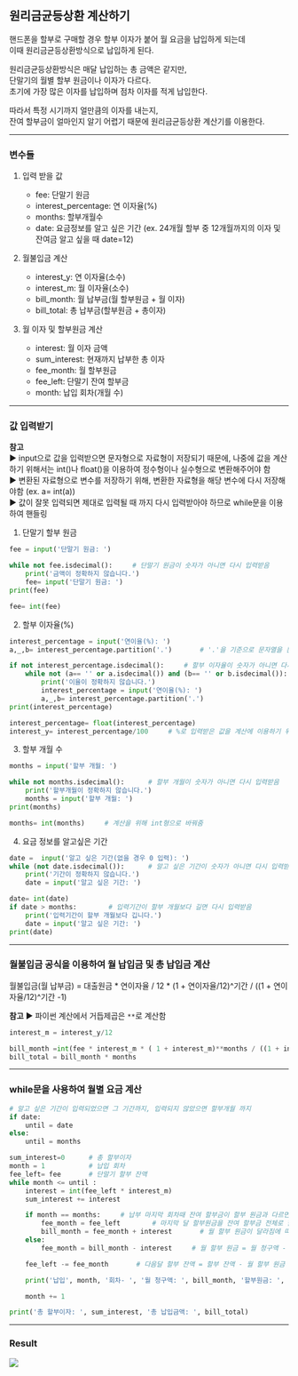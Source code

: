 ## 원리금균등상환 계산하기

핸드폰을 할부로 구매할 경우 할부 이자가 붙어 월 요금을 납입하게 되는데  
이때 원리금균등상환방식으로 납입하게 된다.  
  
원리금균등상환방식은 매달 납입하는 총 금액은 같지만,  
단말기의 월별 할부 원금이나 이자가 다르다.  
초기에 가장 많은 이자를 납입하며 점차 이자를 적게 납입한다.  
  
따라서 특정 시기까지 얼만큼의 이자를 내는지,   
잔여 할부금이 얼마인지 알기 어렵기 때문에 원리금균등상환 계산기를 이용한다.  
  
------
  
### 변수들
1. 입력 받을 값
    - fee: 단말기 원금
    - interest_percentage: 연 이자율(%)
    - months: 할부개월수
    - date: 요금정보를 알고 싶은 기간
    (ex. 24개월 할부 중 12개월까지의 이자 및 잔여금 알고 싶을 때 date=12)

2. 월불입금 계산
    - interest_y: 연 이자율(소수)
    - interest_m: 월 이자율(소수)
    - bill_month: 월 납부금(월 할부원금 + 월 이자)
    - bill_total: 총 납부금(할부원금 + 총이자)

3. 월 이자 및 할부원금 계산
    - interest: 월 이자 금액
    - sum_interest: 현재까지 납부한 총 이자
    - fee_month: 월 할부원금
    - fee_left: 단말기 잔여 할부금
    - month: 납입 회차(개월 수)
  
------
  
### 값 입력받기

**참고**  
▶ input으로 값을 입력받으면 문자형으로 자료형이 저장되기 때문에, 나중에 값을 계산하기 위해서는 int()나 float()을 이용하여 정수형이나 실수형으로 변환해주어야 함  
▶ 변환된 자료형으로 변수를 저장하기 위해, 변환한 자료형을 해당 변수에 다시 저장해야함 (ex. a= int(a))  
▶ 값이 잘못 입력되면 제대로 입력될 때 까지 다시 입력받아야 하므로 while문을 이용하여 핸들링  
  
1. 단말기 할부 원금 
```python
fee = input('단말기 원금: ')   

while not fee.isdecimal():     # 단말기 원금이 숫자가 아니면 다시 입력받음
    print('금액이 정확하지 않습니다.')      
    fee= input('단말기 원금: ')
print(fee)

fee= int(fee)        
```
  
2. 할부 이자율(%)
```python
interest_percentage = input('연이율(%): ')
a,_,b= interest_percentage.partition('.')		# '.'을 기준으로 문자열을 분리해 자연수는 a변수에 소수점 아래는 b 변수에 저장

if not interest_percentage.isdecimal():     # 할부 이자율이 숫자가 아니면 다시 입력받음
    while not (a== '' or a.isdecimal()) and (b== '' or b.isdecimal()):  	# 자연수나 소수점 아래 부분이 숫자가 아니거나 공백이면 다시 입력받음
        print('이율이 정확하지 않습니다.')
        interest_percentage = input('연이율(%): ')
        a,_,b= interest_percentage.partition('.')
print(interest_percentage)

interest_percentage= float(interest_percentage)
interest_y= interest_percentage/100		# %로 입력받은 값을 계산에 이용하기 위해 100으로 나누어 줌
```
  
3. 할부 개월 수
```python
months = input('할부 개월: ')

while not months.isdecimal():      # 할부 개월이 숫자가 아니면 다시 입력받음
    print('할부개월이 정확하지 않습니다.')
    months = input('할부 개월: ')
print(months)

months= int(months)     # 계산을 위해 int형으로 바꿔줌
```
  
4. 요금 정보를 알고싶은 기간 
```python
date =  input('알고 싶은 기간(없을 경우 0 입력): ')
while (not date.isdecimal()):      # 알고 싶은 기간이 숫자가 아니면 다시 입력받음
    print('기간이 정확하지 않습니다.')
    date = input('알고 싶은 기간: ')

date= int(date)
if date > months:        # 입력기간이 할부 개월보다 길면 다시 입력받음
    print('입력기간이 할부 개월보다 깁니다.')
    date = input('알고 싶은 기간: ')
print(date)
```
  
------
  
### 월불입금 공식을 이용하여 월 납입금 및 총 납입금 계산

월불입금(월 납부금) = 대출원금 * 연이자율 / 12 * (1 + 연이자율/12)^기간 / ((1 + 연이자율/12)^기간 -1)  

**참고**
▶ 파이썬 계산에서 거듭제곱은 `**`로 계산함  

```python
interest_m = interest_y/12

bill_month =int(fee * interest_m * ( 1 + interest_m)**months / ((1 + interest_m)**months -1))   
bill_total = bill_month * months        
```
  
------
  
### while문을 사용하여 월별 요금 계산

```python
# 알고 싶은 기간이 입력되었으면 그 기간까지, 입력되지 않았으면 할부개월 까지 
if date:
    until = date
else:
    until = months 

sum_interest=0      # 총 할부이자
month = 1           # 납입 회차
fee_left= fee       # 단말기 할부 잔액
while month <= until :
    interest = int(fee_left * interest_m)
    sum_interest += interest

    if month == months:     # 납부 마지막 회차때 잔여 할부금이 할부 원금과 다르면
        fee_month = fee_left        # 마지막 달 할부원금을 잔여 할부금 전체로 함
        bill_month = fee_month + interest       # 월 할부 원금이 달라짐에 따라 월 청구금도 달라짐
    else:  
        fee_month = bill_month - interest     # 월 할부 원금 = 월 청구액 - 이자

    fee_left -= fee_month       # 다음달 할부 잔액 = 할부 잔액 - 월 할부 원금

    print('납입', month, '회차- ', '월 청구액: ', bill_month, '할부원금: ', fee_month, '할부이자: ', interest, '잔여할부금: ', fee_left)

    month += 1

print('총 할부이자: ', sum_interest, '총 납입금액: ', bill_total)
```
  
------
  
### Result

<img src="/2021-02-04-full_amorization/_img/result.png">  